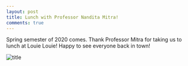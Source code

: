 ```yaml
---
layout: post
title: Lunch with Professor Nandita Mitra!
comments: true
---
```


Spring semester of 2020 comes. Thank Professor Mitra for taking us to lunch at Louie Louie! Happy to see everyone back in town! 

![title](/img/20200114.png)
